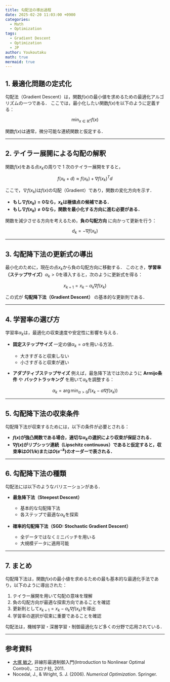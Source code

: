 ```yaml
---
title: 勾配法の導出過程
date: 2025-02-20 11:03:00 +0900
categories:
  - Math
  - Optimization
tags:
  - Gradient Descent
  - Optimization
  - JP
author: Youkoutaku
math: true
mermaid: true
---
```


## 1. 最適化問題の定式化
勾配法（Gradient Descent）は，関数$f(x)$の最小値を求めるための最適化アルゴリズムの一つである．
ここでは，最小化したい関数$f(x)$を以下のように定義する：

$$
\min_{x \in \mathbb{R}^n} f(x)
$$

関数$f(x)$は通常，微分可能な連続関数と仮定する．

---

## 2. テイラー展開による勾配の解釈
関数$f(x)$をある点$x_k$の周りで 1 次のテイラー展開をすると，

$$
f(x_k + d) \approx f(x_k) + \nabla f(x_k)^T d
$$

ここで，$\nabla f(x_k)$は$f(x)$の勾配（Gradient）であり，関数の変化方向を示す．

- **もし$\nabla f(x_k) = 0$なら，$x_k$は極値点の候補である．**
- **もし$\nabla f(x_k) \neq 0$なら，関数を最小化する方向に進む必要がある．**

関数を減少させる方向を考えるため，**負の勾配方向** に向かって更新を行う：

$$
d_k = -\nabla f(x_k)
$$

---

## 3. 勾配降下法の更新式の導出
最小化のために，現在の点$x_k$から負の勾配方向に移動する．
このとき，**学習率（ステップサイズ）**$\alpha_k > 0$を導入すると，次のように更新式を得る：

$$
x_{k+1} = x_k - \alpha_k \nabla f(x_k)
$$

この式が **勾配降下法（Gradient Descent）** の基本的な更新則である．

---

## 4. 学習率の選び方
学習率$\alpha_k$は，最適化の収束速度や安定性に影響を与える．

- **固定ステップサイズ**
  一定の値$\alpha_k = \alpha$を用いる方法．
  - 大きすぎると収束しない
  - 小さすぎると収束が遅い

- **アダプティブステップサイズ**
  例えば，最急降下法では次のように **Armijo条件** や **バックトラッキング** を用いて$\alpha_k$を調整する：
  
$$
  \alpha_k = \arg\min_{\alpha > 0} f(x_k - \alpha \nabla f(x_k))
$$

---

## 5. 勾配降下法の収束条件
勾配降下法が収束するためには，以下の条件が必要とされる：

- **$f(x)$が強凸関数である場合，適切な$\alpha_k$の選択により収束が保証される．**
- **$\nabla f(x)$がリプシッツ連続（Lipschitz continuous）であると仮定すると，収束率は$O(1/k)$または$O(e^{-k})$のオーダーで表される．**

---

## 6. 勾配降下法の種類
勾配法には以下のようなバリエーションがある．

- **最急降下法（Steepest Descent）**
  - 基本的な勾配降下法
  - 各ステップで最適な$\alpha_k$を探索

- **確率的勾配降下法（SGD: Stochastic Gradient Descent）**
  - 全データではなくミニバッチを用いる
  - 大規模データに適用可能

---

## 7. まとめ
勾配降下法は，関数$f(x)$の最小値を求めるための最も基本的な最適化手法であり，以下のように導出された：

1. テイラー展開を用いて勾配の意味を理解
2. 負の勾配方向が最適な探索方向であることを確認
3. 更新則として$x_{k+1} = x_k - \alpha_k \nabla f(x_k)$を導出
4. 学習率の選択が収束に重要であることを確認

勾配法は，機械学習・深層学習・制御最適化など多くの分野で応用されている．

---
## 参考資料
- [大塚 敏之](https://www.ids.sys.i.kyoto-u.ac.jp/index.html), 非線形最適制御入門(Introduction to Nonlinear Optimal Control)，コロナ社, 2011.
- Nocedal, J., & Wright, S. J. (2006). *Numerical Optimization*. Springer.